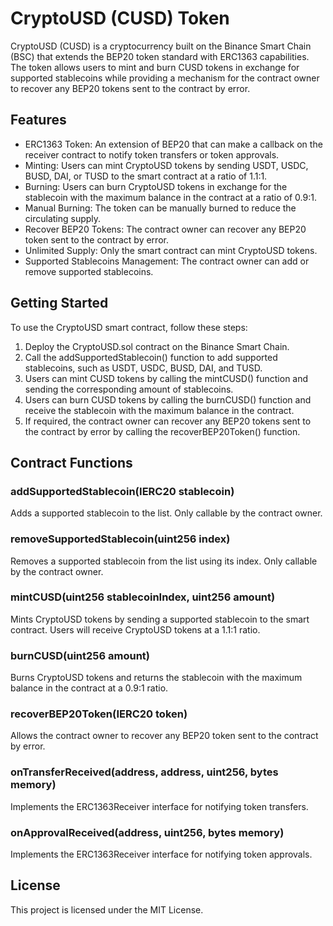 # CryptoUSD (CUSD) Token
CryptoUSD (CUSD) is a cryptocurrency built on the Binance Smart Chain (BSC) that extends the BEP20 token standard with ERC1363 capabilities. The token allows users to mint and burn CUSD tokens in exchange for supported stablecoins while providing a mechanism for the contract owner to recover any BEP20 tokens sent to the contract by error.

## Features
- ERC1363 Token: An extension of BEP20 that can make a callback on the receiver contract to notify token transfers or token approvals.
- Minting: Users can mint CryptoUSD tokens by sending USDT, USDC, BUSD, DAI, or TUSD to the smart contract at a ratio of 1.1:1.
- Burning: Users can burn CryptoUSD tokens in exchange for the stablecoin with the maximum balance in the contract at a ratio of 0.9:1.
- Manual Burning: The token can be manually burned to reduce the circulating supply.
- Recover BEP20 Tokens: The contract owner can recover any BEP20 token sent to the contract by error.
- Unlimited Supply: Only the smart contract can mint CryptoUSD tokens.
- Supported Stablecoins Management: The contract owner can add or remove supported stablecoins.
## Getting Started
To use the CryptoUSD smart contract, follow these steps:

1. Deploy the CryptoUSD.sol contract on the Binance Smart Chain.
2. Call the addSupportedStablecoin() function to add supported stablecoins, such as USDT, USDC, BUSD, DAI, and TUSD.
3. Users can mint CUSD tokens by calling the mintCUSD() function and sending the corresponding amount of stablecoins.
4. Users can burn CUSD tokens by calling the burnCUSD() function and receive the stablecoin with the maximum balance in the contract.
5. If required, the contract owner can recover any BEP20 tokens sent to the contract by error by calling the recoverBEP20Token() function.
## Contract Functions
### addSupportedStablecoin(IERC20 stablecoin)
Adds a supported stablecoin to the list. Only callable by the contract owner.

### removeSupportedStablecoin(uint256 index)
Removes a supported stablecoin from the list using its index. Only callable by the contract owner.

### mintCUSD(uint256 stablecoinIndex, uint256 amount)
Mints CryptoUSD tokens by sending a supported stablecoin to the smart contract. Users will receive CryptoUSD tokens at a 1.1:1 ratio.

### burnCUSD(uint256 amount)
Burns CryptoUSD tokens and returns the stablecoin with the maximum balance in the contract at a 0.9:1 ratio.

### recoverBEP20Token(IERC20 token)
Allows the contract owner to recover any BEP20 token sent to the contract by error.

### onTransferReceived(address, address, uint256, bytes memory)
Implements the ERC1363Receiver interface for notifying token transfers.

### onApprovalReceived(address, uint256, bytes memory)
Implements the ERC1363Receiver interface for notifying token approvals.

## License
This project is licensed under the MIT License.
